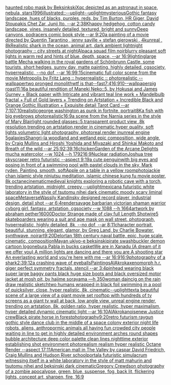 [haunted robo mask by Beksinkski](https://www.ebank.nz/aiartgenerator?category=haunted%2520robo%2520mask%2520by%2520Beksinkski)[Xqc depicted as an astronaut in space, nebula, stars](https://www.ebank.nz/aiartgenerator?category=Xqc%2520depicted%2520as%2520an%2520astronaut%2520in%2520space%2C%2520nebula%2C%2520stars)[1996](https://www.ebank.nz/aiartgenerator?category=1996)[illustrated::](https://www.ebank.nz/aiartgenerator?category=illustrated%3A%3A)[--uplight](https://www.ebank.nz/aiartgenerator?category=--uplight)[--uplight](https://www.ebank.nz/aiartgenerator?category=--uplight)[mysterious](https://www.ebank.nz/aiartgenerator?category=mysterious)[Gothic fantasy landscape, hues of blacks, purples, reds, by Tim Burton, HR Giger, David Stoupakis Chet Zar, Junji Ito. --ar 2:3](https://www.ebank.nz/aiartgenerator?category=Gothic%2520fantasy%2520landscape%2C%2520hues%2520of%2520blacks%2C%2520purples%2C%2520reds%2C%2520by%2520Tim%2520Burton%2C%2520HR%2520Giger%2C%2520David%2520Stoupakis%2520Chet%2520Zar%2C%2520Junji%2520Ito.%2520--ar%25202%3A3)[8K](https://www.ebank.nz/aiartgenerator?category=8K)[happy hedgehog, cotton candy landscape, vines, insanely detailed, textured, bright and sunny](https://www.ebank.nz/aiartgenerator?category=happy%2520hedgehog%2C%2520cotton%2520candy%2520landscape%2C%2520vines%2C%2520insanely%2520detailed%2C%2520textured%2C%2520bright%2520and%2520sunny)[Deep canyons, podracers comic book style --ar 9:20](https://www.ebank.nz/aiartgenerator?category=Deep%2520canyons%2C%2520podracers%2520comic%2520book%2520style%2520--ar%25209%3A20)[a painting of  a movie directed by Quentin Tarantino   , jenny saville + stefan gierowski , 4kunreal , 8k](https://www.ebank.nz/aiartgenerator?category=a%2520painting%2520of%2520%2520a%2520movie%2520directed%2520by%2520Quentin%2520Tarantino%2520%2520%2520%2C%2520jenny%2520saville%2520%2B%2520stefan%2520gierowski%2520%2C%25204kunreal%2520%2C%25208k)[Realistic shark in the ocean, animal art, dark ambient light](https://www.ebank.nz/aiartgenerator?category=Realistic%2520shark%2520in%2520the%2520ocean%2C%2520animal%2520art%2C%2520dark%2520ambient%2520light)[night photography :: city streets at night](https://www.ebank.nz/aiartgenerator?category=night%2520photography%2520%3A%3A%2520city%2520streets%2520at%2520night)[Alpaca squad film noir](https://www.ebank.nz/aiartgenerator?category=Alpaca%2520squad%2520film%2520noir)[blurry pleasant soft lights in warm red and hints of blue, depth, space, --ar 16:9](https://www.ebank.nz/aiartgenerator?category=blurry%2520pleasant%2520soft%2520lights%2520in%2520warm%2520red%2520and%2520hints%2520of%2520blue%2C%2520depth%2C%2520space%2C%2520--ar%252016%3A9)[lighting](https://www.ebank.nz/aiartgenerator?category=lighting)[large battle Mecha walking in the royal gardens of Schönbrunn Castle, some tourists, short hedges, sunny day, matte painting, highly detailed, cgsociety, hyperrealistic, --no dof, --ar 16:9](https://www.ebank.nz/aiartgenerator?category=large%2520battle%2520Mecha%2520walking%2520in%2520the%2520royal%2520gardens%2520of%2520Sch%C3%B6nbrunn%2520Castle%2C%2520some%2520tourists%2C%2520short%2520hedges%2C%2520sunny%2520day%2C%2520matte%2520painting%2C%2520highly%2520detailed%2C%2520cgsociety%2C%2520hyperrealistic%2C%2520--no%2520dof%2C%2520--ar%252016%3A9)[9:15](https://www.ebank.nz/aiartgenerator?category=9%3A15)[cinematic full color scene from the movie Metropolis by Fritz Lang :: hyperrealistic :: photorealistic --wallpaper](https://www.ebank.nz/aiartgenerator?category=cinematic%2520full%2520color%2520scene%2520from%2520the%2520movie%2520Metropolis%2520by%2520Fritz%2520Lang%2520%3A%3A%2520hyperrealistic%2520%3A%3A%2520photorealistic%2520--wallpaper)[two pronged monolith](https://www.ebank.nz/aiartgenerator?category=two%2520pronged%2520monolith)[wtf is that](https://www.ebank.nz/aiartgenerator?category=wtf%2520is%2520that)[--fast](https://www.ebank.nz/aiartgenerator?category=--fast)[7:4](https://www.ebank.nz/aiartgenerator?category=7%3A4)[16:9](https://www.ebank.nz/aiartgenerator?category=16%3A9)[10](https://www.ebank.nz/aiartgenerator?category=10)[--wallpaper](https://www.ebank.nz/aiartgenerator?category=--wallpaper)[pig roast](https://www.ebank.nz/aiartgenerator?category=pig%2520roast)[11:16](https://www.ebank.nz/aiartgenerator?category=11%3A16)[a beautiful rendition of Maneki Neko::5, by Hokusai and James Gurney + Black paper with Intricate and vibrant teal line work + Mandelbulb fractal + Full of Gold layers + Trending on Artstation + Incredible Black and Orange Gothic Illustration + Exquisite detail Tarot Card --ar 7:10](https://www.ebank.nz/aiartgenerator?category=a%2520beautiful%2520rendition%2520of%2520Maneki%2520Neko%3A%3A5%2C%2520by%2520Hokusai%2520and%2520James%2520Gurney%2520%2B%2520Black%2520paper%2520with%2520Intricate%2520and%2520vibrant%2520teal%2520line%2520work%2520%2B%2520Mandelbulb%2520fractal%2520%2B%2520Full%2520of%2520Gold%2520layers%2520%2B%2520Trending%2520on%2520Artstation%2520%2B%2520Incredible%2520Black%2520and%2520Orange%2520Gothic%2520Illustration%2520%2B%2520Exquisite%2520detail%2520Tarot%2520Card%2520--ar%25207%3A10)[7:10](https://www.ebank.nz/aiartgenerator?category=7%3A10)[realistic](https://www.ebank.nz/aiartgenerator?category=realistic)[george washington as punk in fortnite, portrait](https://www.ebank.nz/aiartgenerator?category=george%2520washington%2520as%2520punk%2520in%2520fortnite%2C%2520portrait)[8K](https://www.ebank.nz/aiartgenerator?category=8K)[a fish with big eyebrows photorealistic](https://www.ebank.nz/aiartgenerator?category=a%2520fish%2520with%2520big%2520eyebrows%2520photorealistic)[16:9](https://www.ebank.nz/aiartgenerator?category=16%3A9)[a scene from the Narnia series in the style of Mary Blair](https://www.ebank.nz/aiartgenerator?category=a%2520scene%2520from%2520the%2520Narnia%2520series%2520in%2520the%2520style%2520of%2520Mary%2520Blair)[light rounded glasses::5,transparent,product view ,8k resolution,trending on artstation,render in cinematic,hyper quality, soft lights,volumetric light,photography, photoreal,render inunreal engine 5](https://www.ebank.nz/aiartgenerator?category=light%2520rounded%2520glasses%3A%3A5%2Ctransparent%2Cproduct%2520view%2520%2C8k%2520resolution%2Ctrending%2520on%2520artstation%2Crender%2520in%2520cinematic%2Chyper%2520quality%2C%2520soft%2520lights%2Cvolumetric%2520light%2Cphotography%2C%2520photoreal%2Crender%2520inunreal%2520engine%25205)[galaxies](https://www.ebank.nz/aiartgenerator?category=galaxies)[Shangri-la woodland and wetland,epic composition, wide angle, by Craig Mullins and Hiroshi Yoshida and Miyazaki and Shinkai Makoto and Breath of the wild --ar 25:9](https://www.ebank.nz/aiartgenerator?category=Shangri-la%2520woodland%2520and%2520wetland%2Cepic%2520composition%2C%2520wide%2520angle%2C%2520by%2520Craig%2520Mullins%2520and%2520Hiroshi%2520Yoshida%2520and%2520Miyazaki%2520and%2520Shinkai%2520Makoto%2520and%2520Breath%2520of%2520the%2520wild%2520--ar%252025%3A9)[2:3](https://www.ebank.nz/aiartgenerator?category=2%3A3)[9:16](https://www.ebank.nz/aiartgenerator?category=9%3A16)[chicken](https://www.ebank.nz/aiartgenerator?category=chicken)[Garden of the Arcane Delights mucha watercolor --w 1024 --h 1792](https://www.ebank.nz/aiartgenerator?category=Garden%2520of%2520the%2520Arcane%2520Delights%2520mucha%2520watercolor%2520--w%25201024%2520--h%25201792)[16:9](https://www.ebank.nz/aiartgenerator?category=16%3A9)[Nuclear radiation](https://www.ebank.nz/aiartgenerator?category=Nuclear%2520radiation)[Joshua tree skyscraper retro futuristic --aspect 9:19](https://www.ebank.nz/aiartgenerator?category=Joshua%2520tree%2520skyscraper%2520retro%2520futuristic%2520--aspect%25209%3A19)[a cute penguinwith big eyes and posing in front of a swimming pool with pastel clouds in the sky, Mark ryden, Painting, smooth, soft](https://www.ebank.nz/aiartgenerator?category=a%2520cute%2520penguinwith%2520big%2520eyes%2520and%2520posing%2520in%2520front%2520of%2520a%2520swimming%2520pool%2520with%2520pastel%2520clouds%2520in%2520the%2520sky%2C%2520Mark%2520ryden%2C%2520Painting%2C%2520smooth%2C%2520soft)[Apple on a table in a yellow room](https://www.ebank.nz/aiartgenerator?category=Apple%2520on%2520a%2520table%2520in%2520a%2520yellow%2520room)[photo](https://www.ebank.nz/aiartgenerator?category=photo)[jackie chan islamic style ninjutsu meditation, islamic chinese kung fu movie poster, 8k octane](https://www.ebank.nz/aiartgenerator?category=jackie%2520chan%2520islamic%2520style%2520ninjutsu%2520meditation%2C%2520islamic%2520chinese%2520kung%2520fu%2520movie%2520poster%2C%25208k%2520octane)[cinematic](https://www.ebank.nz/aiartgenerator?category=cinematic)[medieval knights exploring a robotic cave with a torch, trending artstation, midnight, creepy,](https://www.ebank.nz/aiartgenerator?category=medieval%2520knights%2520exploring%2520a%2520robotic%2520cave%2520with%2520a%2520torch%2C%2520trending%2520artstation%2C%2520midnight%2C%2520creepy%2C)[--uplight](https://www.ebank.nz/aiartgenerator?category=--uplight)[mexican](https://www.ebank.nz/aiartgenerator?category=mexican)[a futuristic white laboratory in the style of tsutomu nihei dark cinematic moody scary liminal space](https://www.ebank.nz/aiartgenerator?category=a%2520futuristic%2520white%2520laboratory%2520in%2520the%2520style%2520of%2520tsutomu%2520nihei%2520dark%2520cinematic%2520moody%2520scary%2520liminal%2520space)[Metaverse](https://www.ebank.nz/aiartgenerator?category=Metaverse)[Wassily Kandinsky designed record player, industrial design, detail shot --ar 6:4](https://www.ebank.nz/aiartgenerator?category=Wassily%2520Kandinsky%2520designed%2520record%2520player%2C%2520industrial%2520design%2C%2520detail%2520shot%2520--ar%25206%3A4)[render](https://www.ebank.nz/aiartgenerator?category=render)[savage barbarian victorian shaman warrior cyborg girl, fantasy, artstation, cgsociety --w 1088 --h 1664](https://www.ebank.nz/aiartgenerator?category=savage%2520barbarian%2520victorian%2520shaman%2520warrior%2520cyborg%2520girl%2C%2520fantasy%2C%2520artstation%2C%2520cgsociety%2520--w%25201088%2520--h%25201664)[artwork by abraham pether](https://www.ebank.nz/aiartgenerator?category=artwork%2520by%2520abraham%2520pether)[16000](https://www.ebank.nz/aiartgenerator?category=16000)[Doctor Strange,made of clay,full Length Shot](https://www.ebank.nz/aiartgenerator?category=Doctor%2520Strange%2Cmade%2520of%2520clay%2Cfull%2520Length%2520Shot)[wire](https://www.ebank.nz/aiartgenerator?category=wire)[5 skateboarders wearing a suit and ape mask on wall street, photograph, hyperrealistic, highly detailed, 8k, --no dof, --ar 8:11](https://www.ebank.nz/aiartgenerator?category=5%2520skateboarders%2520wearing%2520a%2520suit%2520and%2520ape%2520mask%2520on%2520wall%2520street%2C%2520photograph%2C%2520hyperrealistic%2C%2520highly%2520detailed%2C%25208k%2C%2520--no%2520dof%2C%2520--ar%25208%3A11)[character portrait, beautiful, stunning, elegant, glamor, by Greg Land, by Charlie Bowater, synthwave, noir](https://www.ebank.nz/aiartgenerator?category=character%2520portrait%2C%2520beautiful%2C%2520stunning%2C%2520elegant%2C%2520glamor%2C%2520by%2520Greg%2520Land%2C%2520by%2520Charlie%2520Bowater%2C%2520synthwave%2C%2520noir)[art](https://www.ebank.nz/aiartgenerator?category=art)[9:20](https://www.ebank.nz/aiartgenerator?category=9%3A20)[Delort](https://www.ebank.nz/aiartgenerator?category=Delort)[an 18th century naval battle, epic, huge scale, cinematic, composition](https://www.ebank.nz/aiartgenerator?category=an%252018th%2520century%2520naval%2520battle%2C%2520epic%2C%2520huge%2520scale%2C%2520cinematic%2C%2520composition)[Mayan ukiyo-e beksinski](https://www.ebank.nz/aiartgenerator?category=Mayan%2520ukiyo-e%2520beksinski)[pirate swashbuckler demon cartoon logo](https://www.ebank.nz/aiartgenerator?category=pirate%2520swashbuckler%2520demon%2520cartoon%2520logo)[nebura,](https://www.ebank.nz/aiartgenerator?category=nebura%2C)[Pabla in bucks casket](https://www.ebank.nz/aiartgenerator?category=Pabla%2520in%2520bucks%2520casket)[We are in Xanadu (A dream of it we offer you) A million lights are dancing and there you are A shooting star An everlasting world and you're here with me --ar 16:9](https://www.ebank.nz/aiartgenerator?category=We%2520are%2520in%2520Xanadu%2520%28A%2520dream%2520of%2520it%2520we%2520offer%2520you%29%2520A%2520million%2520lights%2520are%2520dancing%2520and%2520there%2520you%2520are%2520A%2520shooting%2520star%2520An%2520everlasting%2520world%2520and%2520you%27re%2520here%2520with%2520me%2520--ar%252016%3A9)[16:9](https://www.ebank.nz/aiartgenerator?category=16%3A9)[photography of a shark](https://www.ebank.nz/aiartgenerator?category=photography%2520of%2520a%2520shark)[2:3](https://www.ebank.nz/aiartgenerator?category=2%3A3)[9:12](https://www.ebank.nz/aiartgenerator?category=9%3A12)[a crashing wave of eyeballs](https://www.ebank.nz/aiartgenerator?category=a%2520crashing%2520wave%2520of%2520eyeballs)[Paintings](https://www.ebank.nz/aiartgenerator?category=Paintings)[AlAkroka](https://www.ebank.nz/aiartgenerator?category=AlAkroka)[xenomorph h.r. giger perfect symmetry fractals, stencil --ar 3:4](https://www.ebank.nz/aiartgenerator?category=xenomorph%2520h.r.%2520giger%2520perfect%2520symmetry%2520fractals%2C%2520stencil%2520--ar%25203%3A4)[pinhead wearing black super large baggy pants black huge size boots and black oversized motor jacket at mosh pit, by hajime sorayama —h 350](https://www.ebank.nz/aiartgenerator?category=pinhead%2520wearing%2520black%2520super%2520large%2520baggy%2520pants%2520black%2520huge%2520size%2520boots%2520and%2520black%2520oversized%2520motor%2520jacket%2520at%2520mosh%2520pit%2C%2520by%2520hajime%2520sorayama%2520%E2%80%94h%2520350)[woman daincig on the rain draw realistic sketch](https://www.ebank.nz/aiartgenerator?category=woman%2520daincig%2520on%2520the%2520rain%2520draw%2520realistic%2520sketch)[two humans wrapped in black foil swimming in a pool of quicksilver, close, hyper realistic, 8k, cinematic](https://www.ebank.nz/aiartgenerator?category=two%2520humans%2520wrapped%2520in%2520black%2520foil%2520swimming%2520in%2520a%2520pool%2520of%2520quicksilver%2C%2520close%2C%2520hyper%2520realistic%2C%25208k%2C%2520cinematic)[--uplight](https://www.ebank.nz/aiartgenerator?category=--uplight)[text](https://www.ebank.nz/aiartgenerator?category=text)[a beautiful scene of a large view of a giant movie set rooftop with hundreds of tv screens as a giant tv wall at back, low angle view, unreal engine render, trending on artstation, 8k, golden ratio, hyper realistic, hyper maximalism, hyper detailed,dynamic cinematic light --ar 16:10](https://www.ebank.nz/aiartgenerator?category=a%2520beautiful%2520scene%2520of%2520a%2520large%2520view%2520of%2520a%2520giant%2520movie%2520set%2520rooftop%2520with%2520hundreds%2520of%2520tv%2520screens%2520as%2520a%2520giant%2520tv%2520wall%2520at%2520back%2C%2520low%2520angle%2520view%2C%2520unreal%2520engine%2520render%2C%2520trending%2520on%2520artstation%2C%25208k%2C%2520golden%2520ratio%2C%2520hyper%2520realistic%2C%2520hyper%2520maximalism%2C%2520hyper%2520detailed%2Cdynamic%2520cinematic%2520light%2520--ar%252016%3A10)[AlAkroka](https://www.ebank.nz/aiartgenerator?category=AlAkroka)[noise](https://www.ebank.nz/aiartgenerator?category=noise)[new Justice crew](https://www.ebank.nz/aiartgenerator?category=new%2520Justice%2520crew)[Black pirate horse in forest](https://www.ebank.nz/aiartgenerator?category=Black%2520pirate%2520horse%2520in%2520forest)[photography](https://www.ebank.nz/aiartgenerator?category=photography)[9:20](https://www.ebank.nz/aiartgenerator?category=9%3A20)[retro futurism raygun gothic style dance club in the middle of a space colony exterior night life robots, aliens, anthropormic animals all having fun crowded city people waiting in line to get in highly detailed environment arches round shapes bubble architecture deep color palette clean lines nighttime exterior establishing shot environment photorealism realism hyper realistic Octane Render --aspect 17:11](https://www.ebank.nz/aiartgenerator?category=retro%2520futurism%2520raygun%2520gothic%2520style%2520dance%2520club%2520in%2520the%2520middle%2520of%2520a%2520space%2520colony%2520exterior%2520night%2520life%2520robots%2C%2520aliens%2C%2520anthropormic%2520animals%2520all%2520having%2520fun%2520crowded%2520city%2520people%2520waiting%2520in%2520line%2520to%2520get%2520in%2520highly%2520detailed%2520environment%2520arches%2520round%2520shapes%2520bubble%2520architecture%2520deep%2520color%2520palette%2520clean%2520lines%2520nighttime%2520exterior%2520establishing%2520shot%2520environment%2520photorealism%2520realism%2520hyper%2520realistic%2520Octane%2520Render%2520--aspect%252017%3A11)[American mall in The Valley by caspar David Friedrich, Craig Mullins and Hudson River school](https://www.ebank.nz/aiartgenerator?category=American%2520mall%2520in%2520The%2520Valley%2520by%2520caspar%2520David%2520Friedrich%2C%2520Craig%2520Mullins%2520and%2520Hudson%2520River%2520school)[portal](https://www.ebank.nz/aiartgenerator?category=portal)[a futuristic simulacrum witnessing itself in a white laboratory in the style of matt mahurin and tsutomu nihei and beksinski dark cinematic](https://www.ebank.nz/aiartgenerator?category=a%2520futuristic%2520simulacrum%2520witnessing%2520itself%2520in%2520a%2520white%2520laboratory%2520in%2520the%2520style%2520of%2520matt%2520mahurin%2520and%2520tsutomu%2520nihei%2520and%2520beksinski%2520dark%2520cinematic)[Gregory Crewdson photography of a zombie apocalypse, green, blue, suspense, fog, back lit, flickering lights, concept art, sharpen, fire, 16:9](https://www.ebank.nz/aiartgenerator?category=Gregory%2520Crewdson%2520photography%2520of%2520a%2520zombie%2520apocalypse%2C%2520green%2C%2520blue%2C%2520suspense%2C%2520fog%2C%2520back%2520lit%2C%2520flickering%2520lights%2C%2520concept%2520art%2C%2520sharpen%2C%2520fire%2C%252016%3A9)